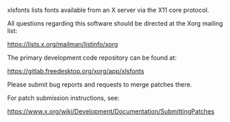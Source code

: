 xlsfonts lists fonts available from an X server via the X11 core protocol.

All questions regarding this software should be directed at the
Xorg mailing list:

  https://lists.x.org/mailman/listinfo/xorg

The primary development code repository can be found at:

  https://gitlab.freedesktop.org/xorg/app/xlsfonts

Please submit bug reports and requests to merge patches there.

For patch submission instructions, see:

  https://www.x.org/wiki/Development/Documentation/SubmittingPatches

